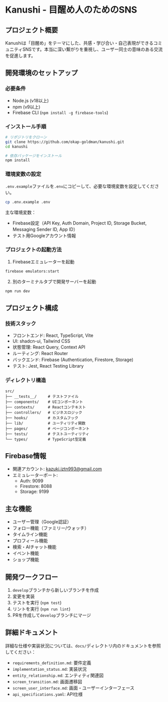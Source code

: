 # Kanushi - 目醒め人のためのSNS

## プロジェクト概要
Kanushiは「目醒め」をテーマにした、共感・学び合い・自己表現ができるコミュニティSNSです。本当に深い繋がりを重視し、ユーザー同士の意味のある交流を促進します。

## 開発環境のセットアップ

### 必要条件
- Node.js (v18以上)
- npm (v9以上)
- Firebase CLI (`npm install -g firebase-tools`)

### インストール手順
```sh
# リポジトリをクローン
git clone https://github.com/okap-goldman/kanushi.git
cd kanushi

# 依存パッケージをインストール
npm install
```

### 環境変数の設定
`.env.example`ファイルを`.env`にコピーして、必要な環境変数を設定してください。

```sh
cp .env.example .env
```

主な環境変数：
- Firebase設定（API Key, Auth Domain, Project ID, Storage Bucket, Messaging Sender ID, App ID）
- テスト用Googleアカウント情報

### プロジェクトの起動方法
1. Firebaseエミュレーターを起動
```sh
firebase emulators:start
```

2. 別のターミナルタブで開発サーバーを起動
```sh
npm run dev
```

## プロジェクト構成

### 技術スタック
- フロントエンド: React, TypeScript, Vite
- UI: shadcn-ui, Tailwind CSS
- 状態管理: React Query, Context API
- ルーティング: React Router
- バックエンド: Firebase (Authentication, Firestore, Storage)
- テスト: Jest, React Testing Library

### ディレクトリ構造
```
src/
├── __tests__/     # テストファイル
├── components/    # UIコンポーネント
├── contexts/      # Reactコンテキスト
├── controllers/   # ビジネスロジック
├── hooks/         # カスタムフック
├── lib/           # ユーティリティ関数
├── pages/         # ページコンポーネント
├── tests/         # テストユーティリティ
└── types/         # TypeScript型定義
```

## Firebase情報
- 関連アカウント: kazuki.iztn993@gmail.com
- エミュレーターポート:
  - Auth: 9099
  - Firestore: 8088
  - Storage: 9199

## 主な機能
- ユーザー管理（Google認証）
- フォロー機能（ファミリー/ウォッチ）
- タイムライン機能
- プロフィール機能
- 検索・AIチャット機能
- イベント機能
- ショップ機能

## 開発ワークフロー
1. `develop`ブランチから新しいブランチを作成
2. 変更を実装
3. テストを実行 (`npm test`)
4. リントを実行 (`npm run lint`)
5. PRを作成して`develop`ブランチにマージ

## 詳細ドキュメント
詳細な仕様や実装状況については、`docs/`ディレクトリ内のドキュメントを参照してください：
- `requirements_definition.md`: 要件定義
- `implementation_status.md`: 実装状況
- `entity_relationship.md`: エンティティ関連図
- `screen_transition.md`: 画面遷移図
- `screen_user_interface.md`: 画面・ユーザーインターフェース
- `api_specifications.yaml`: API仕様
